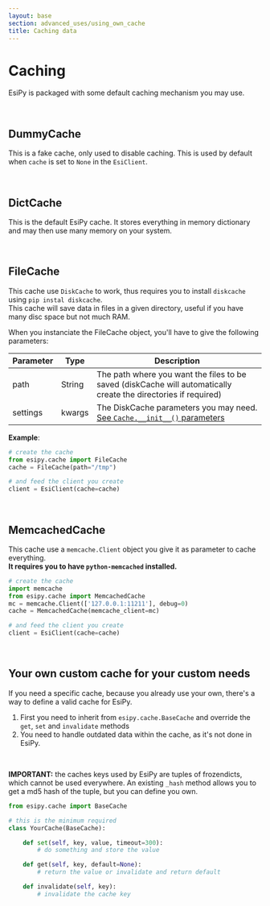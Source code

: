 ```yaml
---
layout: base
section: advanced_uses/using_own_cache
title: Caching data
---
```

# Caching

EsiPy is packaged with some default caching mechanism you may use.

&nbsp;

## DummyCache
This is a fake cache, only used to disable caching. This is used by default when `cache` is set to `None` in the `EsiClient`.

&nbsp;

## DictCache
This is the default EsiPy cache. It stores everything in memory dictionary and may then use many memory on your system.

&nbsp;

## FileCache
This cache use `DiskCache` to work, thus requires you to install `diskcache` using `pip instal diskcache`. <br>
This cache will save data in files in a given directory, useful if you have many disc space but not much RAM.

When you instanciate the FileCache object, you'll have to give the following parameters:

Parameter | Type | Description
--- | --- | ---
path | String | The path where you want the files to be saved (diskCache will automatically create the directories if required)
settings | kwargs | The DiskCache parameters you may need. [See `Cache.__init__()` parameters](http://www.grantjenks.com/docs/diskcache/api.html#cache)

__Example__:
```python
# create the cache
from esipy.cache import FileCache
cache = FileCache(path="/tmp")

# and feed the client you create
client = EsiClient(cache=cache)
```

&nbsp;

## MemcachedCache
This cache use a `memcache.Client` object you give it as parameter to cache everything. <br>
__It requires you to have `python-memcached` installed.__

```python
# create the cache
import memcache
from esipy.cache import MemcachedCache
mc = memcache.Client(['127.0.0.1:11211'], debug=0)
cache = MemcachedCache(memcache_client=mc)

# and feed the client you create
client = EsiClient(cache=cache)
``` 

&nbsp;

## Your own custom cache for your custom needs
If you need a specific cache, because you already use your own, there's a way to define a valid cache for EsiPy.

1. First you need to inherit from `esipy.cache.BaseCache` and override the `get`, `set` and `invalidate` methods
2. You need to handle outdated data within the cache, as it's not done in EsiPy.

&nbsp;

__IMPORTANT:__ the caches keys used by EsiPy are tuples of frozendicts, which cannot be used everywhere. An existing `_hash` method allows you to get a md5 hash of the tuple, but you can define you own.

```python
from esipy.cache import BaseCache

# this is the minimum required
class YourCache(BaseCache):

    def set(self, key, value, timeout=300):
        # do something and store the value

    def get(self, key, default=None):
        # return the value or invalidate and return default

    def invalidate(self, key):
        # invalidate the cache key
```

